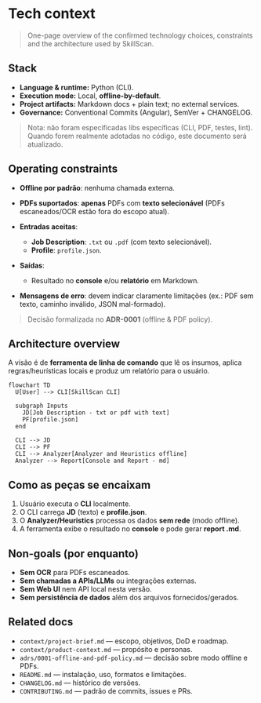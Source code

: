 # Tech context

> One-page overview of the confirmed technology choices, constraints and the architecture used by SkillScan.

## Stack

* **Language & runtime:** Python (CLI).
* **Execution mode:** Local, **offline-by-default**.
* **Project artifacts:** Markdown docs + plain text; no external services.
* **Governance:** Conventional Commits (Angular), SemVer + CHANGELOG.

> Nota: não foram especificadas libs específicas (CLI, PDF, testes, lint). Quando forem realmente adotadas no código, este documento será atualizado.

## Operating constraints

* **Offline por padrão**: nenhuma chamada externa.
* **PDFs suportados**: **apenas** PDFs com **texto selecionável**
  (PDFs escaneados/OCR estão fora do escopo atual).
* **Entradas aceitas**:

  * **Job Description**: `.txt` ou `.pdf` (com texto selecionável).
  * **Profile**: `profile.json`.
* **Saídas**:

  * Resultado no **console** e/ou **relatório** em Markdown.
* **Mensagens de erro**: devem indicar claramente limitações (ex.: PDF sem texto, caminho inválido, JSON mal-formado).

> Decisão formalizada no **ADR-0001** (offline & PDF policy).

## Architecture overview

A visão é de **ferramenta de linha de comando** que lê os insumos, aplica regras/heurísticas locais e produz um relatório para o usuário.

```mermaid
flowchart TD
  U[User] --> CLI[SkillScan CLI]

  subgraph Inputs
    JD[Job Description - txt or pdf with text]
    PF[profile.json]
  end

  CLI --> JD
  CLI --> PF
  CLI --> Analyzer[Analyzer and Heuristics offline]
  Analyzer --> Report[Console and Report - md]
```

## **Como as peças se encaixam**

1. Usuário executa o **CLI** localmente.
2. O CLI carrega **JD** (texto) e **profile.json**.
3. O **Analyzer/Heuristics** processa os dados **sem rede** (modo offline).
4. A ferramenta exibe o resultado no **console** e pode gerar **report .md**.

## Non-goals (por enquanto)

* **Sem OCR** para PDFs escaneados.
* **Sem chamadas a APIs/LLMs** ou integrações externas.
* **Sem Web UI** nem API local nesta versão.
* **Sem persistência de dados** além dos arquivos fornecidos/gerados.

## Related docs

* `context/project-brief.md` — escopo, objetivos, DoD e roadmap.
* `context/product-context.md` — propósito e personas.
* `adrs/0001-offline-and-pdf-policy.md` — decisão sobre modo offline e PDFs.
* `README.md` — instalação, uso, formatos e limitações.
* `CHANGELOG.md` — histórico de versões.
* `CONTRIBUTING.md` — padrão de commits, issues e PRs.
